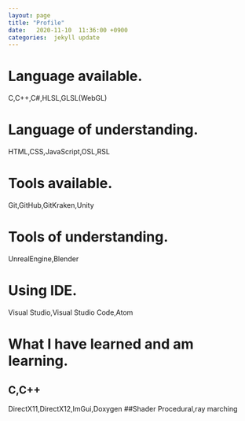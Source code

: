 ```yaml
---
layout: page
title: "Profile"
date:   2020-11-10  11:36:00 +0900
categories:  jekyll update
---
```

# Language available.
C,C++,C#,HLSL,GLSL(WebGL)
# Language of understanding.
HTML,CSS,JavaScript,OSL,RSL
# Tools available.
Git,GitHub,GitKraken,Unity
# Tools of understanding.
UnrealEngine,Blender
# Using IDE.
Visual Studio,Visual Studio Code,Atom
# What I have learned and am learning.
## C,C++
DirectX11,DirectX12,ImGui,Doxygen
##Shader
Procedural,ray marching
